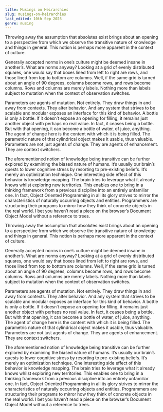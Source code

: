 ```yaml
---
title: Musings on Heirarchies
slug: musings-on-heirarchies
last_edited: 10th Sep 2023
genre: musing
---
```


Throwing away the assumption that absolutes exist brings about an opening to a perspective from which we observe the transitive nature of knowledge and things in general. This notion is perhaps more apparent in the context of culture.

Generally accepted norms in one’s culture might be deemed insane in another’s. What are norms anyway? Looking at a grid of evenly distributed squares, one would say that boxes lined from left to right are rows, and those lined from top to bottom are columns. Well, if the same grid is turned about an angle of 90 degrees, columns become rows, and rows become columns. Rows and columns are merely labels. Nothing more than labels subject to mutation when the context of observation switches.

Parameters are agents of mutation. Not entirely. They draw things in and away from contexts. They alter behavior. And any system that strives to be scalable and modular exposes an interface for this kind of behavior. A bottle is only a bottle. If it doesn’t expose an opening for filling, it remains just another object with perhaps no real value. In fact, it ceases being a bottle. But with that opening, it can become a bottle of water, of juice, anything. The agent of change here is the content with which it is being filled. The parametric nature of that cylindrical object makes it usable, thus valuable. Parameters are not just agents of change. They are agents of enhancement. They are context switchers.

The aforementioned notion of knowledge being transitive can be further explored by examining the biased nature of humans. It’s usually our brain’s quests to lower cognitive stress by resorting to pre-existing beliefs. It’s merely an optimization technique. One interesting side effect of this behavior is knowledge mapping. The brain tries to leverage what it already knows whilst exploring new territories. This enables one to bring in a thinking framework from a previous discipline into an entirely unfamiliar one. In fact, Object Oriented Programming in all its glory strives to mirror the characteristics of naturally occurring objects and entities. Programmers are structuring their programs to mirror how they think of concrete objects in the real world. I bet you haven’t read a piece on the browser’s Document Object Model without a reference to trees.

Throwing away the assumption that absolutes exist brings about an opening to a perspective from which we observe the transitive nature of knowledge and things in general. This notion is perhaps more apparent in the context of culture.

Generally accepted norms in one’s culture might be deemed insane in another’s. What are norms anyway? Looking at a grid of evenly distributed squares, one would say that boxes lined from left to right are rows, and those lined from top to bottom are columns. Well, if the same grid is turned about an angle of 90 degrees, columns become rows, and rows become columns. Rows and columns are merely labels. Nothing more than labels subject to mutation when the context of observation switches.

Parameters are agents of mutation. Not entirely. They draw things in and away from contexts. They alter behavior. And any system that strives to be scalable and modular exposes an interface for this kind of behavior. A bottle is only a bottle. If it doesn’t expose an opening for filling, it remains just another object with perhaps no real value. In fact, it ceases being a bottle. But with that opening, it can become a bottle of water, of juice, anything. The agent of change here is the content with which it is being filled. The parametric nature of that cylindrical object makes it usable, thus valuable. Parameters are not just agents of change. They are agents of enhancement. They are context switchers.

The aforementioned notion of knowledge being transitive can be further explored by examining the biased nature of humans. It’s usually our brain’s quests to lower cognitive stress by resorting to pre-existing beliefs. It’s merely an optimization technique. One interesting side effect of this behavior is knowledge mapping. The brain tries to leverage what it already knows whilst exploring new territories. This enables one to bring in a thinking framework from a previous discipline into an entirely unfamiliar one. In fact, Object Oriented Programming in all its glory strives to mirror the characteristics of naturally occurring objects and entities. Programmers are structuring their programs to mirror how they think of concrete objects in the real world. I bet you haven’t read a piece on the browser’s Document Object Model without a reference to trees.

